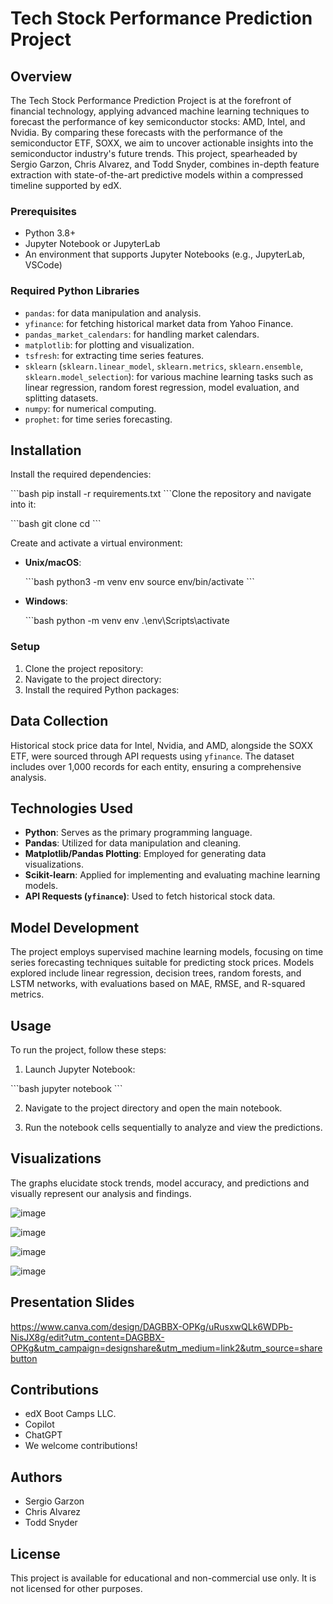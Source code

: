 # Tech Stock Performance Prediction Project

## Overview

The Tech Stock Performance Prediction Project is at the forefront of financial technology, applying advanced machine learning techniques to forecast the performance of key semiconductor stocks: AMD, Intel, and Nvidia. By comparing these forecasts with the performance of the semiconductor ETF, SOXX, we aim to uncover actionable insights into the semiconductor industry's future trends. This project, spearheaded by Sergio Garzon, Chris Alvarez, and Todd Snyder, combines in-depth feature extraction with state-of-the-art predictive models within a compressed timeline supported by edX.

### Prerequisites

- Python 3.8+
- Jupyter Notebook or JupyterLab
- An environment that supports Jupyter Notebooks (e.g., JupyterLab, VSCode)

### Required Python Libraries

- `pandas`: for data manipulation and analysis.
- `yfinance`: for fetching historical market data from Yahoo Finance.
- `pandas_market_calendars`: for handling market calendars.
- `matplotlib`: for plotting and visualization.
- `tsfresh`: for extracting time series features.
- `sklearn` (`sklearn.linear_model`, `sklearn.metrics`, `sklearn.ensemble`, `sklearn.model_selection`): for various machine learning tasks such as linear regression, random forest regression, model evaluation, and splitting datasets.
- `numpy`: for numerical computing.
- `prophet`: for time series forecasting.

## Installation

Install the required dependencies:

\`\`\`bash
pip install -r requirements.txt
\`\`\`Clone the repository and navigate into it:

\`\`\`bash
git clone <repository-url>
cd <repository-name>
\`\`\`

Create and activate a virtual environment:

- **Unix/macOS**:

  \`\`\`bash
  python3 -m venv env
  source env/bin/activate
  \`\`\`

- **Windows**:

  \`\`\`bash
  python -m venv env
  .\env\Scripts\activate

### Setup

1. Clone the project repository:
2. Navigate to the project directory:
3. Install the required Python packages:

## Data Collection

Historical stock price data for Intel, Nvidia, and AMD, alongside the SOXX ETF, were sourced through API requests using `yfinance`. The dataset includes over 1,000 records for each entity, ensuring a comprehensive analysis.

## Technologies Used

- **Python**: Serves as the primary programming language.
- **Pandas**: Utilized for data manipulation and cleaning.
- **Matplotlib/Pandas Plotting**: Employed for generating data visualizations.
- **Scikit-learn**: Applied for implementing and evaluating machine learning models.
- **API Requests (`yfinance`)**: Used to fetch historical stock data.

## Model Development

The project employs supervised machine learning models, focusing on time series forecasting techniques suitable for predicting stock prices. Models explored include linear regression, decision trees, random forests, and LSTM networks, with evaluations based on MAE, RMSE, and R-squared metrics.

## Usage

To run the project, follow these steps:

1. Launch Jupyter Notebook:

\`\`\`bash
jupyter notebook
\`\`\`

2. Navigate to the project directory and open the main notebook.

3. Run the notebook cells sequentially to analyze and view the predictions.


## Visualizations

The graphs elucidate stock trends, model accuracy, and predictions and visually represent our analysis and findings.

![image](https://github.com/SAG-GithubApprentice/Project_2/assets/151570128/bb7dc682-5ecc-4fa2-a8c0-9a56badfd8bf)

![image](https://github.com/SAG-GithubApprentice/Project_2/assets/151570128/89020021-9854-434f-9454-b70f5b2c5087)

![image](https://github.com/SAG-GithubApprentice/Project_2/assets/151570128/3be3ec8b-b9ef-4f95-972f-6b8091ba5a27)

![image](https://github.com/SAG-GithubApprentice/Project_2/assets/151570128/cbfd8382-1570-4476-b247-48e8b8367866)

## Presentation Slides

https://www.canva.com/design/DAGBBX-OPKg/uRusxwQLk6WDPb-NisJX8g/edit?utm_content=DAGBBX-OPKg&utm_campaign=designshare&utm_medium=link2&utm_source=sharebutton

## Contributions

- edX Boot Camps LLC.
- Copilot
- ChatGPT
- We welcome contributions! 

## Authors

- Sergio Garzon
- Chris Alvarez
- Todd Snyder

## License

This project is available for educational and non-commercial use only. It is not licensed for other purposes.


